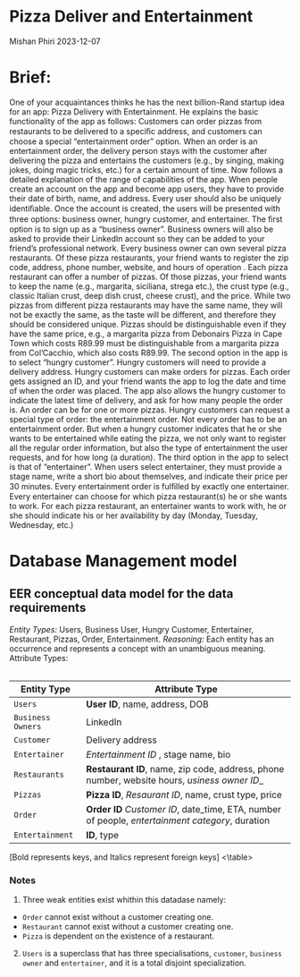 Pizza Deliver and Entertainment
================
Mishan Phiri
2023-12-07

# Brief:

One of your acquaintances thinks he has the next billion-Rand startup idea for an app: Pizza Delivery with Entertainment. He explains the basic functionality of the app as follows:
Customers can order pizzas from restaurants to be delivered to a speciﬁc address, and customers can choose a special “entertainment order” option. When an order is an entertainment order, the delivery person stays with the customer after delivering the pizza and entertains the customers (e.g., by singing, making jokes, doing magic tricks, etc.) for a certain amount of time. Now follows a detailed explanation of the range of capabilities of the app. When people create an account on the app and become app users, they have to provide their date of birth, name, and address. Every user should also be uniquely identiﬁable. Once the account is created, the users will be presented with three options: business owner, hungry customer, and entertainer.
The ﬁrst option is to sign up as a “business owner”. Business owners will also be asked to provide their LinkedIn account so they can be added to your friend’s professional network. Every business owner can own several pizza restaurants. Of these pizza restaurants, your friend wants to register the zip code, address, phone number, website, and hours of operation .
Each pizza restaurant can offer a number of pizzas. Of those pizzas, your friend wants to keep the name (e.g., margarita, siciliana, strega etc.), the crust type (e.g., classic Italian crust, deep dish crust, cheese crust), and the price. While two pizzas from different pizza restaurants may have the same name, they will not be exactly the same, as the taste will be different, and therefore they should be considered unique. Pizzas should be distinguishable even if they have the same price, e.g., a margarita pizza from Debonairs Pizza in Cape Town which costs R89.99 must be distinguishable from a margarita pizza from Col’Cacchio, which also costs R89.99.
The second option in the app is to select “hungry customer”. Hungry customers will need to provide a delivery address. Hungry customers can make orders for pizzas. Each order gets assigned an ID, and your friend wants the app to log the date and time of when the order was placed. The app also allows the hungry customer to indicate the latest time of delivery, and ask for how many people the order is. An order can be for one or more pizzas.
Hungry customers can request a special type of order: the entertainment order. Not every order has to be an entertainment order. But when a hungry customer indicates that he or she wants to be entertained while eating the pizza, we not only want to register all the regular order information, but also the type of entertainment the user requests, and for how long (a duration).
The third option in the app to select is that of “entertainer”. When users select entertainer, they must provide a stage name, write a short bio about themselves, and indicate their price per 30 minutes. Every entertainment order is fulﬁlled by exactly one entertainer. Every entertainer can choose for which pizza restaurant(s) he or she wants to work. For each pizza restaurant, an entertainer wants to work with, he or she should indicate his or her availability by day (Monday, Tuesday, Wednesday, etc.)

# Database Management model 
## EER conceptual data model for the data requirements
*Entity Types:* Users, Business User, Hungry Customer, Entertainer, Restaurant, Pizzas, Order, Entertainment.
*Reasoning:* Each entity has an occurrence and represents a concept with an unambiguous meaning. 
Attribute Types:
<table>

| Entity Type | Attribute Type                                                         |
|------------------|-------------------------------------------------------------------|
| `Users`          | **User ID**, name, address, DOB                                   |
| `Business Owners`| LinkedIn                                                          |
| `Customer`       | Delivery address |
|`Entertainer` | _Entertainment ID_ , stage name, bio|
| `Restaurants`    | **Restaurant ID**, name, zip code, address, phone number, website hours, _usiness owner ID__ |
| `Pizzas`         | **Pizza ID**, _Resaurant ID_, name, crust type, price                |                                                     
| `Order`| **Order ID** _Customer ID_, date_time, ETA, number of people, _entertainment category_, duration|
|`Entertainment` | **ID**, type|
[Bold represents keys, and Italics represent foreign keys]
<\table>

### Notes
1. Three weak entities exist whithin this datadase namely:
* `Order` cannot exist without a customer creating one.
* `Restaurant` cannot exist without a customer creating one.
* `Pizza` is dependent on the existence of a restaurant.
2. `Users` is a superclass that has three specialisations, `customer`, `business owner` and `entertainer`, and it is a total disjoint specialization.




